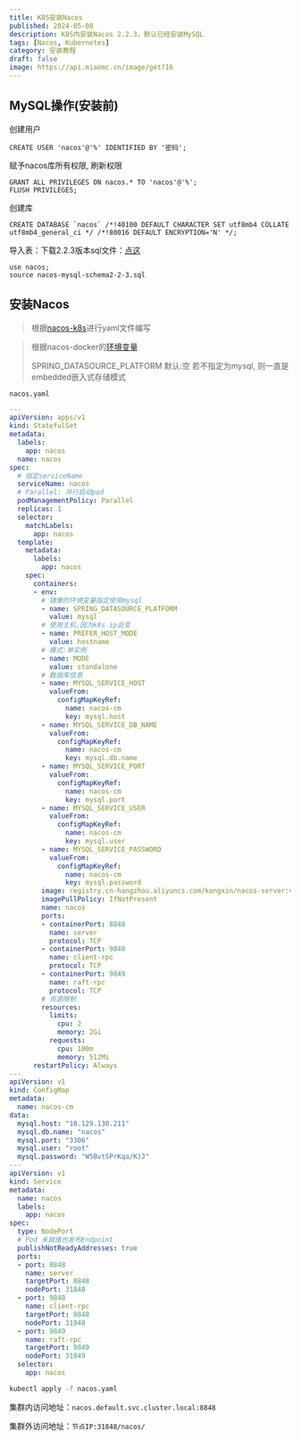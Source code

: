 ```yaml
---
title: K8S安装Nacos
published: 2024-05-08
description: K8S内安装Nacos 2.2.3，默认已经安装MySQL
tags: [Nacos, Kubernetes]
category: 安装教程
draft: false
image: https://api.miaomc.cn/image/get?16
---
```


## MySQL操作(安装前)

创建用户

```mysql
CREATE USER 'nacos'@'%' IDENTIFIED BY '密码';
```

赋予nacos库所有权限, 刷新权限

```mysql
GRANT ALL PRIVILEGES ON nacos.* TO 'nacos'@'%';
FLUSH PRIVILEGES;
```

创建库

```mysql
CREATE DATABASE `nacos` /*!40100 DEFAULT CHARACTER SET utf8mb4 COLLATE utf8mb4_general_ci */ /*!80016 DEFAULT ENCRYPTION='N' */;
```

导入表：下载2.2.3版本sql文件：[点这](https://zwx-blog-oss.oss-cn-hangzhou.aliyuncs.com/file/nacos-mysql-schema2-2-3.sql)

```mysql
use nacos;
source nacos-mysql-schema2-2-3.sql
```

## 安装Nacos

> 根据[nacos-k8s](https://github.com/nacos-group/nacos-k8s/tree/master/deploy/nacos)进行yaml文件编写

>根据nacos-docker的[环境变量](https://github.com/nacos-group/nacos-docker/blob/master/README_ZH.md#%E5%B1%9E%E6%80%A7%E9%85%8D%E7%BD%AE%E5%88%97%E8%A1%A8)
>
>SPRING_DATASOURCE_PLATFORM 默认:空  若不指定为mysql, 则一直是embedded嵌入式存储模式

`nacos.yaml`

```yaml
---
apiVersion: apps/v1
kind: StatefulSet
metadata:
  labels:
    app: nacos
  name: nacos
spec:
  # 指定serviceName
  serviceName: nacos
  # Parallel: 并行启动pod
  podManagementPolicy: Parallel
  replicas: 1
  selector:
    matchLabels:
      app: nacos
  template:
    metadata:
      labels:
        app: nacos
    spec:
      containers:
      - env:
        # 镜像的环境变量指定使用mysql
        - name: SPRING_DATASOURCE_PLATFORM
          value: mysql
        # 使用主机,因为k8s ip会变
        - name: PREFER_HOST_MODE
          value: hostname
        # 模式:单实例
        - name: MODE
          value: standalone
        # 数据库信息
        - name: MYSQL_SERVICE_HOST
          valueFrom:
            configMapKeyRef:
              name: nacos-cm
              key: mysql.host
        - name: MYSQL_SERVICE_DB_NAME
          valueFrom:
            configMapKeyRef:
              name: nacos-cm
              key: mysql.db.name
        - name: MYSQL_SERVICE_PORT
          valueFrom:
            configMapKeyRef:
              name: nacos-cm
              key: mysql.port
        - name: MYSQL_SERVICE_USER
          valueFrom:
            configMapKeyRef:
              name: nacos-cm
              key: mysql.user
        - name: MYSQL_SERVICE_PASSWORD
          valueFrom:
            configMapKeyRef:
              name: nacos-cm
              key: mysql.password
        image: registry.cn-hangzhou.aliyuncs.com/kongxin/nacos-server:v2.2.3
        imagePullPolicy: IfNotPresent
        name: nacos
        ports:
        - containerPort: 8848
          name: server
          protocol: TCP
        - containerPort: 9848
          name: client-rpc
          protocol: TCP
        - containerPort: 9849
          name: raft-rpc
          protocol: TCP
        # 资源限制
        resources:
          limits:
            cpu: 2
            memory: 2Gi
          requests:
            cpu: 100m
            memory: 512Mi
      restartPolicy: Always
---
apiVersion: v1
kind: ConfigMap
metadata:
  name: nacos-cm
data:
  mysql.host: "10.129.130.211"
  mysql.db.name: "nacos"
  mysql.port: "3306"
  mysql.user: "root"
  mysql.password: "W5BvtSPrKqa/K)J"
---
apiVersion: v1
kind: Service
metadata:
  name: nacos
  labels:
    app: nacos
spec:
  type: NodePort
  # Pod 未就绪也发布Endpoint
  publishNotReadyAddresses: true
  ports:
  - port: 8848
    name: server
    targetPort: 8848
    nodePort: 31848
  - port: 9848
    name: client-rpc
    targetPort: 9848
    nodePort: 31948
  - port: 9849
    name: raft-rpc
    targetPort: 9849
    nodePort: 31949
  selector:
    app: nacos
```

```sh
kubectl apply -f nacos.yaml
```

集群内访问地址：`nacos.default.svc.cluster.local:8848`

集群外访问地址：`节点IP:31848/nacos/`

